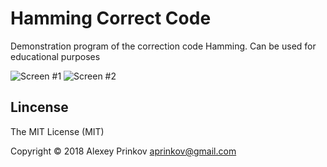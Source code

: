 # Hamming Correct Code

Demonstration program of the correction code Hamming. Can be used for educational purposes

![Screen #1](http://prinkov.xyz/img/hamming_1.png) ![Screen #2](http://prinkov.xyz/img/hamming_2.png)

## Lincense

The MIT License (MIT)

Copyright © 2018 Alexey Prinkov aprinkov@gmail.com

